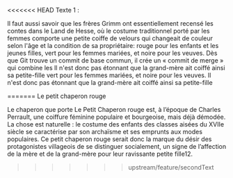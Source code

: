 <<<<<<< HEAD
Texte 1 :

Il faut aussi savoir que les frères Grimm ont essentiellement recensé les contes dans le Land de Hesse, où le costume traditionnel porté par les femmes
comporte une petite coiffe de velours qui changeait de couleur selon l'âge et la condition de sa propriétaire: rouge pour les enfants et les jeunes filles,
vert pour les femmes mariées, et noire pour les veuves. Dès que Git trouve un commit de base commun, il crée un « commit de merge » qui combine les
Il n'est donc pas étonnant que la grand-mère ait coiffé ainsi sa petite-fille
vert pour les femmes mariées, et noire pour les veuves. Il n'est donc pas étonnant que la grand-mère ait coiffé ainsi sa petite-fille

=======
Le petit chaperon rouge

Le chaperon que porte Le Petit Chaperon rouge est, à l’époque de Charles Perrault, une coiffure féminine populaire et bourgeoise, mais déjà démodée.
La chose est naturelle : le costume des enfants des classes aisées du XVIIe siècle se caractérise par son archaïsme et ses emprunts aux modes populaires.
Ce petit chaperon rouge serait donc la marque du désir des protagonistes villageois de se distinguer socialement, un signe de l’affection de la mère et de
la grand-mère pour leur ravissante petite fille12.
>>>>>>> upstream/feature/secondText
